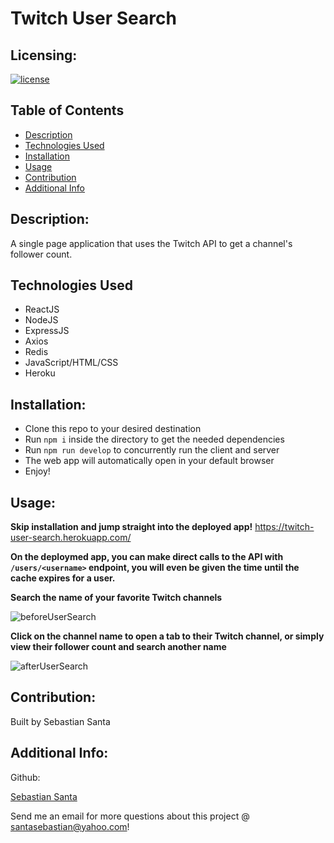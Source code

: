 # Twitch User Search

## Licensing:

[![license](https://img.shields.io/badge/license-MIT-blue)](https://shields.io)

## Table of Contents

* [Description](#description)
* [Technologies Used](#technologies-used)
* [Installation](#installation)
* [Usage](#usage)
* [Contribution](#contribution)
* [Additional Info](#additional-info)

## Description:

A single page application that uses the Twitch API to get a channel's follower count.

## Technologies Used

* ReactJS
* NodeJS
* ExpressJS
* Axios
* Redis
* JavaScript/HTML/CSS
* Heroku

## Installation:

* Clone this repo to your desired destination
* Run ```npm i``` inside the directory to get the needed dependencies
* Run ```npm run develop``` to concurrently run the client and server
* The web app will automatically open in your default browser
* Enjoy!

## Usage:

**Skip installation and jump straight into the deployed app!**
https://twitch-user-search.herokuapp.com/

**On the deploymed app, you can make direct calls to the API with ```/users/<username>``` endpoint, you will even be given the time until the cache expires for a user.**

**Search the name of your favorite Twitch channels**

![beforeUserSearch](https://user-images.githubusercontent.com/7333111/168503445-1e77d078-a835-494c-9044-0d2852855b8a.png)


**Click on the channel name to open a tab to their Twitch channel, or simply view their follower count and search another name**

![afterUserSearch](https://user-images.githubusercontent.com/7333111/168503461-4f8e6906-b432-4129-8a23-bd3c95e3768f.png)
  
## Contribution:

Built by Sebastian Santa

## Additional Info:

Github:

[Sebastian Santa](https://github.com/cheesecakeassassin)

Send me an email for more questions about this project @ santasebastian@yahoo.com!
